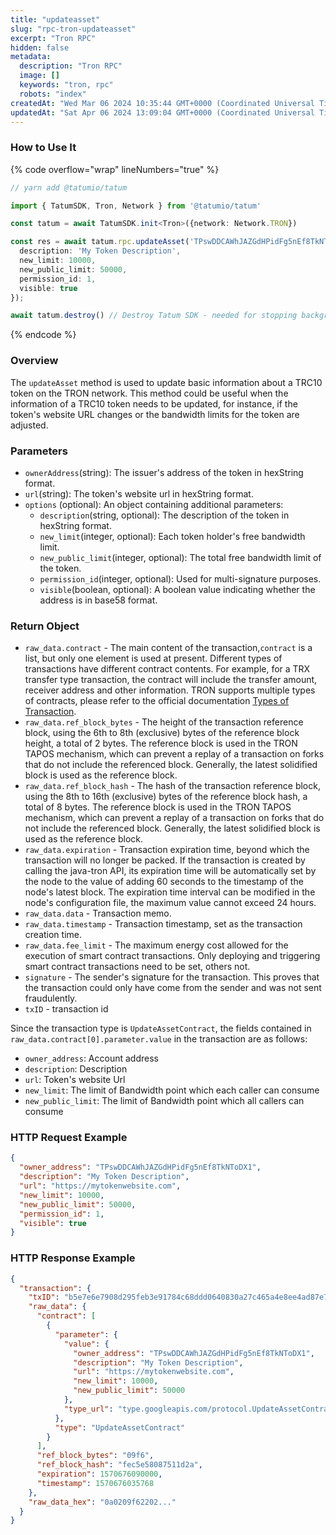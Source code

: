 ```yaml
---
title: "updateasset"
slug: "rpc-tron-updateasset"
excerpt: "Tron RPC"
hidden: false
metadata: 
  description: "Tron RPC"
  image: []
  keywords: "tron, rpc"
  robots: "index"
createdAt: "Wed Mar 06 2024 10:35:44 GMT+0000 (Coordinated Universal Time)"
updatedAt: "Sat Apr 06 2024 13:09:04 GMT+0000 (Coordinated Universal Time)"
---
```




### How to Use It

{% code overflow="wrap" lineNumbers="true" %}

```typescript
// yarn add @tatumio/tatum

import { TatumSDK, Tron, Network } from '@tatumio/tatum'

const tatum = await TatumSDK.init<Tron>({network: Network.TRON})

const res = await tatum.rpc.updateAsset('TPswDDCAWhJAZGdHPidFg5nEf8TkNToDX1', 'https://mytokenwebsite.com', {
  description: 'My Token Description',
  new_limit: 10000,
  new_public_limit: 50000,
  permission_id: 1,
  visible: true
});

await tatum.destroy() // Destroy Tatum SDK - needed for stopping background jobs
```

{% endcode %}

### Overview

The `updateAsset` method is used to update basic information about a TRC10 token on the TRON network. This method could be useful when the information of a TRC10 token needs to be updated, for instance, if the token's website URL changes or the bandwidth limits for the token are adjusted.

### Parameters

- `ownerAddress`(string): The issuer's address of the token in hexString format.
- `url`(string): The token's website url in hexString format.
- `options` (optional): An object containing additional parameters:
  - `description`(string, optional): The description of the token in hexString format.
  - `new_limit`(integer, optional): Each token holder's free bandwidth limit.
  - `new_public_limit`(integer, optional): The total free bandwidth limit of the token.
  - `permission_id`(integer, optional): Used for multi-signature purposes.
  - `visible`(boolean, optional): A boolean value indicating whether the address is in base58 format.

### Return Object

- `raw_data.contract` - The main content of the transaction,`contract` is a list, but only one element is used at present. Different types of transactions have different contract contents. For example, for a TRX transfer type transaction, the contract will include the transfer amount, receiver address and other information. TRON supports multiple types of contracts, please refer to the official documentation [Types of Transaction](https://developers.tron.network/docs/tron-protocol-transaction#types-of-transaction).
- `raw_data.ref_block_bytes` - The height of the transaction reference block, using the 6th to 8th (exclusive) bytes of the reference block height, a total of 2 bytes. The reference block is used in the TRON TAPOS mechanism, which can prevent a replay of a transaction on forks that do not include the referenced block. Generally, the latest solidified block is used as the reference block.
- `raw_data.ref_block_hash` - The hash of the transaction reference block, using the 8th to 16th (exclusive) bytes of the reference block hash, a total of 8 bytes. The reference block is used in the TRON TAPOS mechanism, which can prevent a replay of a transaction on forks that do not include the referenced block. Generally, the latest solidified block is used as the reference block.
- `raw_data.expiration` - Transaction expiration time, beyond which the transaction will no longer be packed. If the transaction is created by calling the java-tron API, its expiration time will be automatically set by the node to the value of adding 60 seconds to the timestamp of the node's latest block. The expiration time interval can be modified in the node's configuration file, the maximum value cannot exceed 24 hours.
- `raw_data.data` - Transaction memo.
- `raw_data.timestamp` - Transaction timestamp, set as the transaction creation time.
- `raw_data.fee_limit` - The maximum energy cost allowed for the execution of smart contract transactions. Only deploying and triggering smart contract transactions need to be set, others not.
- `signature` - The sender's signature for the transaction. This proves that the transaction could only have come from the sender and was not sent fraudulently.
- `txID` - transaction id

Since the transaction type is `UpdateAssetContract`, the fields contained in `raw_data.contract[0].parameter.value` in the transaction are as follows:

- `owner_address`: Account address
- `description`: Description
- `url`: Token's website Url
- `new_limit`: The limit of Bandwidth point which each caller can consume
- `new_public_limit`: The limit of Bandwidth point which all callers can consume

### HTTP Request Example

```json
{
  "owner_address": "TPswDDCAWhJAZGdHPidFg5nEf8TkNToDX1",
  "description": "My Token Description",
  "url": "https://mytokenwebsite.com",
  "new_limit": 10000,
  "new_public_limit": 50000,
  "permission_id": 1,
  "visible": true
}
```

### HTTP Response Example

```json
{
  "transaction": {
    "txID": "b5e7e6e7908d295feb3e91784c68ddd0640830a27c465a4e8ee4ad87e7aff263",
    "raw_data": {
      "contract": [
        {
          "parameter": {
            "value": {
              "owner_address": "TPswDDCAWhJAZGdHPidFg5nEf8TkNToDX1",
              "description": "My Token Description",
              "url": "https://mytokenwebsite.com",
              "new_limit": 10000,
              "new_public_limit": 50000
            },
            "type_url": "type.googleapis.com/protocol.UpdateAssetContract"
          },
          "type": "UpdateAssetContract"
        }
      ],
      "ref_block_bytes": "09f6",
      "ref_block_hash": "fec5e58087511d2a",
      "expiration": 1570676090000,
      "timestamp": 1570676035768
    },
    "raw_data_hex": "0a0209f62202..."
  }
}
```

